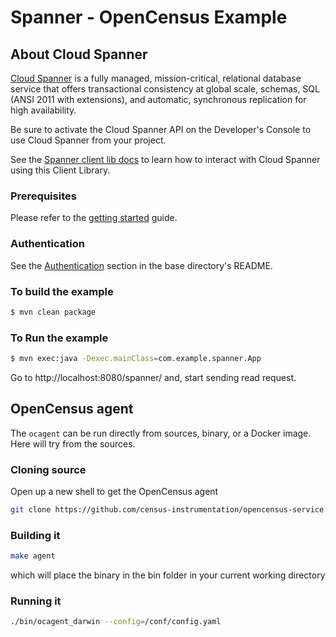 # Spanner - OpenCensus Example

## About Cloud Spanner

[Cloud Spanner](https://cloud.google.com/spanner/) is a fully managed, mission-critical, 
relational database service that offers transactional consistency at global scale, 
schemas, SQL (ANSI 2011 with extensions), and automatic, synchronous replication 
for high availability.

Be sure to activate the Cloud Spanner API on the Developer's Console to
use Cloud Spanner from your project.

See the [Spanner client lib docs](https://googleapis.dev/java/google-cloud-clients/latest/index.html?com/google/cloud/spanner/package-summary.html) to learn how to
interact with Cloud Spanner using this Client Library.

### Prerequisites
Please refer to the [getting
started](https://cloud.google.com/spanner/docs/getting-started/java/) guide.

### Authentication
See the [Authentication](https://github.com/googleapis/google-cloud-java#authentication) section in the base directory's README.

### To build the example
```bash
$ mvn clean package
```

### To Run the example
```bash
$ mvn exec:java -Dexec.mainClass=com.example.spanner.App
```

Go to http://localhost:8080/spanner/ and, start sending read request.

## OpenCensus agent

The `ocagent` can be run directly from sources, binary, or a Docker image. Here will try from the sources.

### Cloning source
Open up a new shell to get the OpenCensus agent
```bash
git clone https://github.com/census-instrumentation/opencensus-service.git && cd opencensus-service
```

### Building it
```bash
make agent
```
which will place the binary in the bin folder in your current working directory

### Running it
```bash
./bin/ocagent_darwin --config=/conf/config.yaml
```

